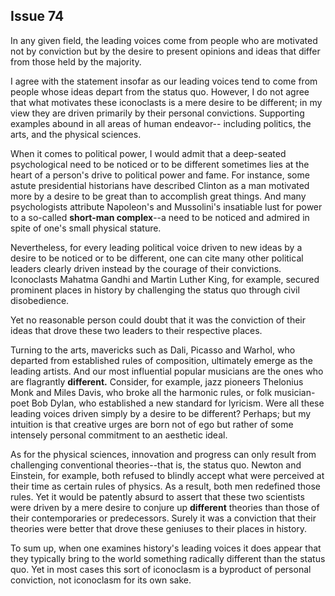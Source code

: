 
Issue 74
---------------------------

In any given field, the leading voices come from people who are motivated not by conviction
but by the desire to present opinions and ideas that differ from those held by the majority.

I agree with the statement insofar as our leading voices tend to come from people whose
ideas depart from the status quo. However, I do not agree that what motivates these
iconoclasts is a mere desire to be different; in my view they are driven primarily by their
personal convictions. Supporting examples abound in all areas of human endeavor-- including
politics, the arts, and the physical sciences.

When it comes to political power, I would admit that a deep-seated psychological need to be
noticed or to be different sometimes lies at the heart of a person's drive to political power and
fame. For instance, some astute presidential historians have described Clinton as a man
motivated more by a desire to be great than to accomplish great things. And many
psychologists attribute Napoleon's and Mussolini's insatiable lust for power to a so-called
**short-man complex**--a need to be noticed and admired in spite of one's small physical
stature.

Nevertheless, for every leading political voice driven to new ideas by a desire to be noticed
or to be different, one can cite many other political leaders clearly driven instead by the
courage of their convictions. Iconoclasts Mahatma Gandhi and Martin Luther King, for example,
secured prominent places in history by challenging the status quo through civil disobedience.

Yet no reasonable person could doubt that it was the conviction of their ideas that drove these
two leaders to their respective places.

Turning to the arts, mavericks such as Dali, Picasso and Warhol, who departed from
established rules of composition, ultimately emerge as the leading artists. And our most
influential popular musicians are the ones who are flagrantly **different.** Consider, for example,
jazz pioneers Thelonius Monk and Miles Davis, who broke all the harmonic rules, or folk
musician-poet Bob Dylan, who established a new standard for lyricism. Were all these leading
voices driven simply by a desire to be different? Perhaps; but my intuition is that creative urges
are born not of ego but rather of some intensely personal commitment to an aesthetic ideal.

As for the physical sciences, innovation and progress can only result from challenging
conventional theories--that is, the status quo. Newton and Einstein, for example, both refused
to blindly accept what were perceived at their time as certain rules of physics. As a result, both
men redefined those rules. Yet it would be patently absurd to assert that these two scientists
were driven by a mere desire to conjure up **different** theories than those of their
contemporaries or predecessors. Surely it was a conviction that their theories were better that
drove these geniuses to their places in history.

To sum up, when one examines history's leading voices it does appear that they typically
bring to the world something radically different than the status quo. Yet in most cases this sort
of iconoclasm is a byproduct of personal conviction, not iconoclasm for its own sake.


